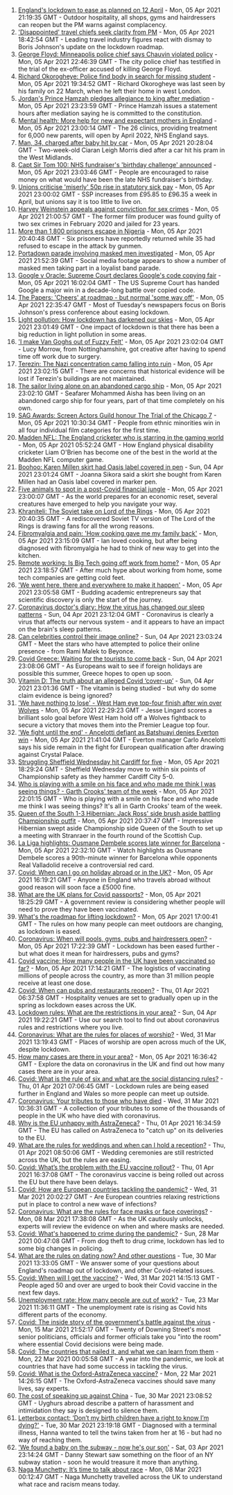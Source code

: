 1. [England's lockdown to ease as planned on 12 April](https://www.bbc.co.uk/news/uk-56641596) - Mon, 05 Apr 2021 21:19:35 GMT - Outdoor hospitality, all shops, gyms and hairdressers can reopen but the PM warns against complacency.
2. ['Disappointed' travel chiefs seek clarity from PM](https://www.bbc.co.uk/news/business-56644058) - Mon, 05 Apr 2021 18:42:54 GMT - Leading travel industry figures react with dismay to Boris Johnson's update on the lockdown roadmap.
3. [George Floyd: Minneapolis police chief says Chauvin violated policy](https://www.bbc.co.uk/news/world-us-canada-56642582) - Mon, 05 Apr 2021 22:46:39 GMT - The city police chief has testified in the trial of the ex-officer accused of killing George Floyd.
4. [Richard Okorogheye: Police find body in search for missing student](https://www.bbc.co.uk/news/uk-56641583) - Mon, 05 Apr 2021 19:34:52 GMT - Richard Okorogheye was last seen by his family on 22 March, when he left their home in west London.
5. [Jordan's Prince Hamzah pledges allegiance to king after mediation](https://www.bbc.co.uk/news/world-middle-east-56644578) - Mon, 05 Apr 2021 23:23:59 GMT - Prince Hamzah issues a statement hours after mediation saying he is committed to the constitution.
6. [Mental health: More help for new and expectant mothers in England](https://www.bbc.co.uk/news/health-56639858) - Mon, 05 Apr 2021 23:00:14 GMT - The 26 clinics, providing treatment for 6,000 new parents, will open by April 2022, NHS England says.
7. [Man, 34, charged after baby hit by car](https://www.bbc.co.uk/news/uk-england-56644335) - Mon, 05 Apr 2021 20:28:04 GMT - Two-week-old Ciaran Leigh Morris died after a car hit his pram in the West Midlands.
8. [Capt Sir Tom 100: NHS fundraiser's 'birthday challenge' announced](https://www.bbc.co.uk/news/uk-england-beds-bucks-herts-56641436) - Mon, 05 Apr 2021 23:03:46 GMT - People are encouraged to raise money on what would have been the late NHS fundraiser's birthday.
9. [Unions criticise 'miserly' 50p rise in statutory sick pay](https://www.bbc.co.uk/news/business-56639106) - Mon, 05 Apr 2021 23:00:02 GMT - SSP increases from £95.85 to £96.35 a week in April, but unions say it is too little to live on.
10. [Harvey Weinstein appeals against conviction for sex crimes](https://www.bbc.co.uk/news/world-us-canada-56642644) - Mon, 05 Apr 2021 21:00:57 GMT - The former film producer was found guilty of two sex crimes in February 2020 and jailed for 23 years.
11. [More than 1,800 prisoners escape in Nigeria](https://www.bbc.co.uk/news/world-africa-56644577) - Mon, 05 Apr 2021 20:40:48 GMT - Six prisoners have reportedly returned while 35 had refused to escape in the attack by gunmen.
12. [Portadown parade involving masked men investigated](https://www.bbc.co.uk/news/uk-northern-ireland-56592378) - Mon, 05 Apr 2021 21:52:39 GMT - Social media footage appears to show a number of masked men taking part in a loyalist band parade.
13. [Google v Oracle: Supreme Court declares Google's code copying fair](https://www.bbc.co.uk/news/technology-56639088) - Mon, 05 Apr 2021 16:02:04 GMT - The US Supreme Court has handed Google a major win in a decade-long battle over copied code.
14. [The Papers: 'Cheers' at roadmap - but normal 'some way off'](https://www.bbc.co.uk/news/blogs-the-papers-56644717) - Mon, 05 Apr 2021 22:35:47 GMT - Most of Tuesday's newspapers focus on Boris Johnson's press conference about easing lockdown.
15. [Light pollution: How lockdown has darkened our skies](https://www.bbc.co.uk/news/science-environment-56634629) - Mon, 05 Apr 2021 23:01:49 GMT - One impact of lockdown is that there has been a big reduction in light pollution in some areas.
16. ['I make Van Goghs out of Fuzzy Felt'](https://www.bbc.co.uk/news/uk-england-nottinghamshire-56372927) - Mon, 05 Apr 2021 23:02:04 GMT - Lucy Morrow, from Nottinghamshire, got creative after having to spend time off work due to surgery.
17. [Terezin: The Nazi concentration camp falling into ruin](https://www.bbc.co.uk/news/world-europe-56596351) - Mon, 05 Apr 2021 23:02:15 GMT - There are concerns that historical evidence will be lost if Terezin's buildings are not maintained.
18. [The sailor living alone on an abandoned cargo ship](https://www.bbc.co.uk/news/world-56606749) - Mon, 05 Apr 2021 23:02:10 GMT - Seafarer Mohammed Aisha has been living on an abandoned cargo ship for four years, part of that time completely on his own.
19. [SAG Awards: Screen Actors Guild honour The Trial of the Chicago 7](https://www.bbc.co.uk/news/entertainment-arts-56637214) - Mon, 05 Apr 2021 10:30:34 GMT - People from ethnic minorities win in all four individual film categories for the first time.
20. [Madden NFL: The England cricketer who is starring in the gaming world](https://www.bbc.co.uk/sport/cricket/56588937) - Mon, 05 Apr 2021 05:52:24 GMT - How England physical disability cricketer Liam O'Brien has become one of the best in the world at the Madden NFL computer game.
21. [Boohoo: Karen Millen skirt had Oasis label covered in pen](https://www.bbc.co.uk/news/business-56630546) - Sun, 04 Apr 2021 23:01:24 GMT - Joanna Sikora said a skirt she bought from Karen Millen had an Oasis label covered in marker pen.
22. [Five animals to spot in a post-Covid financial jungle](https://www.bbc.co.uk/news/business-56484986) - Mon, 05 Apr 2021 23:00:07 GMT - As the world prepares for an economic reset, several creatures have emerged to help you navigate your way.
23. [Khraniteli: The Soviet take on Lord of the Rings](https://www.bbc.co.uk/news/world-europe-56641258) - Mon, 05 Apr 2021 20:40:35 GMT - A rediscovered Soviet TV version of The Lord of the Rings is drawing fans for all the wrong reasons.
24. [Fibromyalgia and pain: 'How cooking gave me my family back'](https://www.bbc.co.uk/news/disability-56536589) - Mon, 05 Apr 2021 23:15:09 GMT - Ian loved cooking, but after being diagnosed with fibromyalgia he had to think of new way to get into the kitchen.
25. [Remote working: Is Big Tech going off work from home?](https://www.bbc.co.uk/news/technology-56614285) - Mon, 05 Apr 2021 23:18:57 GMT - After much hype about working from home, some tech companies are getting cold feet.
26. ['We went here, there and everywhere to make it happen'](https://www.bbc.co.uk/news/business-56397086) - Mon, 05 Apr 2021 23:05:58 GMT - Budding academic entrepreneurs say that scientific discovery is only the start of the journey.
27. [Coronavirus doctor's diary: How the virus has changed our sleep patterns](https://www.bbc.co.uk/news/health-56618649) - Sun, 04 Apr 2021 23:12:04 GMT - Coronavirus is clearly a virus that affects our nervous system - and it appears to have an impact on the brain's sleep patterns.
28. [Can celebrities control their image online?](https://www.bbc.co.uk/news/entertainment-arts-56592762) - Sun, 04 Apr 2021 23:03:24 GMT - Meet the stars who have attempted to police their online presence - from Rami Malek to Beyonce.
29. [Covid Greece: Waiting for the tourists to come back](https://www.bbc.co.uk/news/world-europe-56600957) - Sun, 04 Apr 2021 23:08:06 GMT - As Europeans wait to see if foreign holidays are possible this summer, Greece hopes to open up soon.
30. [Vitamin D: The truth about an alleged Covid ‘cover-up’](https://www.bbc.co.uk/news/health-56180921) - Sun, 04 Apr 2021 23:01:36 GMT - The vitamin is being studied - but why do some claim evidence is being ignored?
31. ['We have nothing to lose' - West Ham eye top-four finish after win over Wolves](https://www.bbc.co.uk/sport/football/56560430) - Mon, 05 Apr 2021 22:29:23 GMT - Jesse Lingard scores a brilliant solo goal before West Ham hold off a Wolves fightback to secure a victory that moves them into the Premier League top four.
32. ['We fight until the end' - Ancelotti defiant as Batshuayi denies Everton win](https://www.bbc.co.uk/sport/football/56560431) - Mon, 05 Apr 2021 21:41:04 GMT - Everton manager Carlo Ancelotti says his side remain in the fight for European qualification after drawing against Crystal Palace.
33. [Struggling Sheffield Wednesday hit Cardiff for five](https://www.bbc.co.uk/sport/football/56560217) - Mon, 05 Apr 2021 18:29:24 GMT - Sheffield Wednesday move to within six points of Championship safety as they hammer Cardiff City 5-0.
34. [Who is playing with a smile on his face and who made me think I was seeing things? - Garth Crooks' team of the week](https://www.bbc.co.uk/sport/football/56598493) - Mon, 05 Apr 2021 22:01:15 GMT - Who is playing with a smile on his face and who made me think I was seeing things? It's all in Garth Crooks' team of the week.
35. [Queen of the South 1-3 Hibernian: Jack Ross' side brush aside battling Championship outfit](https://www.bbc.co.uk/sport/football/55776818) - Mon, 05 Apr 2021 20:37:47 GMT - Impressive Hibernian swept aside Championship side Queen of the South to set up a meeting with Stranraer in the fourth round of the Scottish Cup.
36. [La Liga highlights: Ousmane Dembele scores late winner for Barcelona](https://www.bbc.co.uk/sport/av/football/56644951) - Mon, 05 Apr 2021 22:32:10 GMT - Watch highlights as Ousmane Dembele scores a 90th-minute winner for Barcelona while opponents Real Valladolid receive a controversial red card.
37. [Covid: When can I go on holiday abroad or in the UK?](https://www.bbc.co.uk/news/explainers-52646738) - Mon, 05 Apr 2021 16:19:21 GMT - Anyone in England who travels abroad without good reason will soon face a £5000 fine.
38. [What are the UK plans for Covid passports?](https://www.bbc.co.uk/news/explainers-55718553) - Mon, 05 Apr 2021 18:25:29 GMT - A government review is considering whether people will need to prove they have been vaccinated.
39. [What's the roadmap for lifting lockdown?](https://www.bbc.co.uk/news/explainers-52530518) - Mon, 05 Apr 2021 17:00:41 GMT - The rules on how many people can meet outdoors are changing, as lockdown is eased.
40. [Coronavirus: When will pools, gyms, pubs and hairdressers open?](https://www.bbc.co.uk/news/explainers-53349989) - Mon, 05 Apr 2021 17:22:39 GMT - Lockdown has been eased further - but what does it mean for hairdressers, pubs and gyms?
41. [Covid vaccine: How many people in the UK have been vaccinated so far?](https://www.bbc.co.uk/news/health-55274833) - Mon, 05 Apr 2021 17:14:21 GMT - The logistics of vaccinating millions of people across the country, as more than 31 million people receive at least one dose.
42. [Covid: When can pubs and restaurants reopen?](https://www.bbc.co.uk/news/business-52977388) - Thu, 01 Apr 2021 06:37:58 GMT - Hospitality venues are set to gradually open up in the spring as lockdown eases across the UK.
43. [Lockdown rules: What are the restrictions in your area?](https://www.bbc.co.uk/news/uk-54373904) - Sun, 04 Apr 2021 19:22:21 GMT - Use our search tool to find out about coronavirus rules and restrictions where you live.
44. [Coronavirus: What are the rules for places of worship?](https://www.bbc.co.uk/news/explainers-53219921) - Wed, 31 Mar 2021 13:19:43 GMT - Places of worship are open across much of the UK, despite lockdown.
45. [How many cases are there in your area?](https://www.bbc.co.uk/news/uk-51768274) - Mon, 05 Apr 2021 16:36:42 GMT - Explore the data on coronavirus in the UK and find out how many cases there are in your area.
46. [Covid: What is the rule of six and what are the social distancing rules?](https://www.bbc.co.uk/news/uk-51506729) - Thu, 01 Apr 2021 07:06:45 GMT - Lockdown rules are being eased further in England and Wales so more people can meet up outside.
47. [Coronavirus: Your tributes to those who have died](https://www.bbc.co.uk/news/uk-52676411) - Wed, 31 Mar 2021 10:36:31 GMT - A collection of your tributes to some of the thousands of people in the UK who have died with coronavirus.
48. [Why is the EU unhappy with AstraZeneca?](https://www.bbc.co.uk/news/56483766) - Thu, 01 Apr 2021 16:34:59 GMT - The EU has called on AstraZeneca to "catch up" on its deliveries to the EU.
49. [What are the rules for weddings and when can I hold a reception?](https://www.bbc.co.uk/news/explainers-52811509) - Thu, 01 Apr 2021 08:50:06 GMT - Wedding ceremonies are still restricted across the UK, but the rules are easing.
50. [Covid: What’s the problem with the EU vaccine rollout?](https://www.bbc.co.uk/news/explainers-52380823) - Thu, 01 Apr 2021 16:37:08 GMT - The coronavirus vaccine is being rolled out across the EU but there have been delays.
51. [Covid: How are European countries tackling the pandemic?](https://www.bbc.co.uk/news/explainers-53640249) - Wed, 31 Mar 2021 20:02:27 GMT - Are European countries relaxing restrictions put in place to control a new wave of infections?
52. [Coronavirus: What are the rules for face masks or face coverings?](https://www.bbc.co.uk/news/health-51205344) - Mon, 08 Mar 2021 17:38:08 GMT - As the UK cautiously unlocks, experts will review the evidence on when and where masks are needed.
53. [Covid: What's happened to crime during the pandemic?](https://www.bbc.co.uk/news/56463680) - Sun, 28 Mar 2021 00:47:08 GMT - From dog theft to drug crime, lockdown has led to some big changes in policing.
54. [What are the rules on dating now? And other questions](https://www.bbc.co.uk/news/world-asia-china-51176409) - Tue, 30 Mar 2021 13:33:05 GMT - We answer some of your questions about England's roadmap out of lockdown, and other Covid-related issues.
55. [Covid: When will I get the vaccine?](https://www.bbc.co.uk/news/health-55045639) - Wed, 31 Mar 2021 14:15:13 GMT - People aged 50 and over are urged to book their Covid vaccine in the next few days.
56. [Unemployment rate: How many people are out of work?](https://www.bbc.co.uk/news/business-52660591) - Tue, 23 Mar 2021 11:36:11 GMT - The unemployment rate is rising as Covid hits different parts of the economy.
57. [Covid: The inside story of the government's battle against the virus](https://www.bbc.co.uk/news/uk-politics-56361599) - Mon, 15 Mar 2021 21:52:17 GMT - Twenty of Downing Street's most senior politicians, officials and former officials take you "into the room" where essential Covid decisions were being made.
58. [Covid: The countries that nailed it, and what we can learn from them](https://www.bbc.co.uk/news/uk-56455030) - Mon, 22 Mar 2021 00:05:58 GMT - A year into the pandemic, we look at countries that have had some success in tackling the virus.
59. [Covid: What is the Oxford-AstraZeneca vaccine?](https://www.bbc.co.uk/news/health-55302595) - Mon, 22 Mar 2021 14:26:15 GMT - The Oxford-AstraZeneca vaccines should save many lives, say experts.
60. [The cost of speaking up against China](https://www.bbc.co.uk/news/world-asia-china-56563449) - Tue, 30 Mar 2021 23:08:52 GMT - Uyghurs abroad describe a pattern of harassment and intimidation they say is designed to silence them.
61. [Letterbox contact: ‘Don’t my birth children have a right to know I’m dying?'](https://www.bbc.co.uk/news/stories-56576285) - Tue, 30 Mar 2021 23:19:18 GMT - Diagnosed with a terminal illness, Hanna wanted to tell the twins taken from her at 16 - but had no way of reaching them.
62. ['We found a baby on the subway - now he's our son'](https://www.bbc.co.uk/news/stories-56409764) - Sat, 03 Apr 2021 23:14:24 GMT - Danny Stewart saw something on the floor of an NY subway station - soon he would treasure it more than anything.
63. [Naga Munchetty: It’s time to talk about race](https://www.bbc.co.uk/news/stories-56253480) - Mon, 08 Mar 2021 00:12:47 GMT - Naga Munchetty travelled across the UK to understand what race and racism means today.
